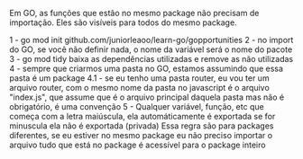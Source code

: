 Em GO, as funções que estão no mesmo package não precisam de importação. 
Eles são visíveis para todos do mesmo package.

1 - go mod init github.com/juniorleaoo/learn-go/gopportunities
2 - no import do GO, se você não definir nada, o nome da variável será o nome do pacote
3 - go mod tidy baixa as dependências utilizadas e remove as não utilizadas
4 - sempre que criarmos uma pasta no GO, estamos assumindo que essa pasta é um package
4.1 - se eu tenho uma pasta router, eu vou ter um arquivo router, com o mesmo nome da pasta
no javascript é o arquivo "index.js", que assume que é o arquivo principal daquela pasta
mas não é obrigatório, é uma convenção 
5 - Qualquer variável, função, etc que começa com a letra maiúscula, ela automáticamente é exportada
se for minuscula ela não é exportada (privada)
Essa regra são para packages diferentes, se eu estiver no mesmo package eu não preciso importar o arquivo
tudo que está no package é acessível para o package inteiro